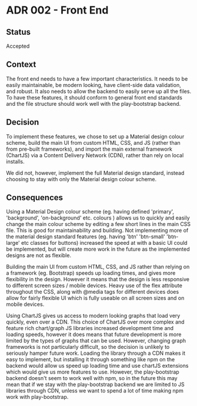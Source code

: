 # ADR 002 - Front End

## Status

Accepted

## Context

The front end needs to have a few important characteristics. It needs to be easily
maintainable, be modern looking, have client-side data validation, and robust. It 
also needs to allow the backend to easily serve up all the files. To have these
features, it should conform to general front end standards and the file structure
should work well with the play-bootstrap backend.

## Decision

To implement these features, we chose to set up a Material design colour scheme, build the
main UI from custom HTML, CSS, and JS (rather than from pre-built frameworks), and import the main
external framework (ChartJS) via a Content Delivery Network (CDN), rather than rely on local 
installs.

We did not, however, implement the full Material design standard, instead choosing to stay 
with only the Material design colour scheme.

## Consequences

Using a Material Design colour scheme (eg. having defined 'primary', 'background', 'on-background'
etc. colours ) allows us to quickly and easily change the main colour scheme by editing a few short
lines in the main CSS file. This is good for maintainability and building. Not implementing more of 
the material design standard features (eg. having 'btn' 'btn-small' 'btn-large' etc classes for buttons) 
increased the speed at with a basic UI could be implemented, but will create more work in the future as 
the implemented designs are not as flexible.

Building the main UI from custom HTML, CSS, and JS rather than relying on a framework (eg. Bootstrap) 
speeds up loading times, and gives more flexibility in the design. However it means that the design is 
less responsive to different screen sizes / mobile devices. Heavy use of the flex attribute throughout 
the CSS, along with @media tags for different devices does allow for fairly flexible UI which is fully
useable on all screen sizes and on mobile devices.

Using ChartJS gives us access to modern looking graphs that load very quickly, even over a CDN. 
This choice of ChartJS over more complex and feature rich chart/graph JS libraries increased
development time and loading speeds, however it does means that future development is more
limited by the types of graphs that can be used. However, changing graph frameworks is not 
particularly difficult, so the decision is unlikely to seriously hamper future work. Loading the
library through a CDN makes it easy to implement, but installing it through something like npm on 
the backend would allow us speed up loading time and use chartJS extensions which would give us 
more features to use. However, the play-bootstrap backend doesn't seem to work well with npm, so 
in the future this may mean that if we stay with the play-bootstrap backend we are limited to JS libraries
through CDN, unless we want to spend a lot of time making npm work with play-bootstrap.



